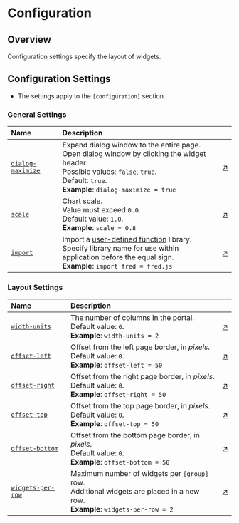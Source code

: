 # Configuration

## Overview

Configuration settings specify the layout of widgets.

## Configuration Settings

* The settings apply to the `[configuration]` section.

### General Settings

Name | Description | &nbsp;
:--|:--|:--
<a name="dialog-maximize"></a>[`dialog-maximize`](#dialog-maximize)|  Expand dialog window to the entire page.<br>Open dialog window by clicking the widget header.<br>Possible values: `false`, `true`.<br>Default: `true`.<br>**Example**: `dialog-maximize = true`|  [↗](https://apps.axibase.com/chartlab/3b936aa0)
<a name="scale"></a>[`scale`](#scale)| Chart scale.<br>Value must exceed `0.0`.<br>Default value: `1.0`.<br>**Example**: `scale = 0.8`| [↗](https://apps.axibase.com/chartlab/2d8b7baf)
<a name="import"></a>[`import`](#import) | Import a [user-defined function](../syntax/udf.md#function-libraries) library.<br>Specify library name for use within application before the equal sign.<br>**Example**: `import fred = fred.js` | [↗](https://apps.axibase.com/chartlab/19c955c0)

### Layout Settings

Name | Description | &nbsp;
:--|:--|:--
<a name="width-units"></a>[`width-units`](#width-units)|The number of columns in the portal.<br>Default value: `6`.<br>**Example**: `width-units = 2`|[↗](https://apps.axibase.com/chartlab/1b677aa7/2/)
<a name="offset-left"></a>[`offset-left`](#offset-left)| Offset from the left page border, in _pixels_.<br>Default value: `0`.<br>**Example**: `offset-left = 50`| [↗](https://apps.axibase.com/chartlab/66ed9482)
<a name="offset-right"></a>[`offset-right`](#offset-right) | Offset from the right page border, in _pixels_.<br>Default value: `0`.<br>**Example**: `offset-right = 50`| [↗](https://apps.axibase.com/chartlab/05ab6fe4)
<a name="offset-top"></a>[`offset-top`](#offset-top)| Offset from the top page border, in _pixels_.<br>Default value: `0`.<br>**Example**: `offset-top = 50`| [↗](https://apps.axibase.com/chartlab/0270fd12)
<a name="offset-bottom"></a>[`offset-bottom`](#offset-bottom)| Offset from the bottom page border, in _pixels_.<br>Default value: `0`.<br>**Example**:  `offset-bottom = 50`| [↗](https://apps.axibase.com/chartlab/a671b469)
<a name="widgets-per-row"></a>[`widgets-per-row`](#widgets-per-row)  | Maximum number of widgets per `[group]` row.<br> Additional widgets are placed in a new row.<br>**Example**: `widgets-per-row = 2`|  [↗](https://apps.axibase.com/chartlab/528ea252) |
